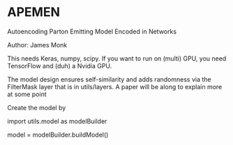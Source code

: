 # APEMEN
Autoencoding Parton Emitting Model Encoded in Networks

Author: James Monk

This needs Keras, numpy, scipy.  If you want to run on (multi) GPU, you need TensorFlow and (duh) a Nvidia GPU.

The model design ensures self-similarity and adds randomness via the FilterMask layer that is in utils/layers.  A paper will be along to explain more at some point

Create the model by

import utils.model as modelBuilder

model = modelBuilder.buildModel()



